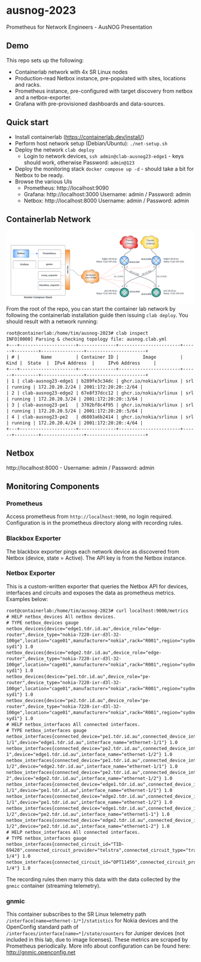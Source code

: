 # ausnog-2023
Prometheus for Network Engineers - AusNOG Presentation

## Demo
This repo sets up the following:
- Containerlab network with 4x SR Linux nodes
- Production-read Netbox instance, pre-populated with sites, locations and racks.
- Prometheus instance, pre-configured with target discovery from netbox and a netbox-exporter.
- Grafana with pre-provisioned dashboards and data-sources.

## Quick start
- Install containerlab (https://containerlab.dev/install/)
- Perform host network setup (Debian/Ubuntu): `./net-setup.sh`
- Deploy the network `clab deploy`
  - Login to network devices, `ssh admin@clab-ausnog23-edge1` - keys should work, otherwise Password: `admin@123`
- Deploy the monitoring stack `docker compose up -d` - should take a bit for Netbox to be ready.
- Browse the various UIs
  - Prometheus: http://localhost:9090
  - Grafana: http://localhost:3000 Username: admin / Password: admin
  - Netbox: http://localhost:8000 Username: admin / Password: admin


## Containerlab Network
![Demo Network!](ausnog-demo-network.png)
From the root of the repo, you can start the container lab network by following the containerlab installation guide then issuing `clab deploy`. You should result with a network running:
```
root@containerlab:/home/tim/ausnog-2023# clab inspect
INFO[0000] Parsing & checking topology file: ausnog.clab.yml
+---+---------------------+--------------+-----------------------+------+---------+----------------+----------------------+
| # |        Name         | Container ID |         Image         | Kind |  State  |  IPv4 Address  |     IPv6 Address     |
+---+---------------------+--------------+-----------------------+------+---------+----------------+----------------------+
| 1 | clab-ausnog23-edge1 | b289fe3c34dc | ghcr.io/nokia/srlinux | srl  | running | 172.20.20.2/24 | 2001:172:20:20::2/64 |
| 2 | clab-ausnog23-edge2 | 67e8f37dcc12 | ghcr.io/nokia/srlinux | srl  | running | 172.20.20.3/24 | 2001:172:20:20::3/64 |
| 3 | clab-ausnog23-pe1   | 3702bf8c4f95 | ghcr.io/nokia/srlinux | srl  | running | 172.20.20.5/24 | 2001:172:20:20::5/64 |
| 4 | clab-ausnog23-pe2   | d6803a6b2414 | ghcr.io/nokia/srlinux | srl  | running | 172.20.20.4/24 | 2001:172:20:20::4/64 |
+---+---------------------+--------------+-----------------------+------+---------+----------------+----------------------+
``` 

## Netbox
http://localhost:8000 - Username: admin / Password: admin

## Monitoring Components
### Prometheus
Access prometheus from `http://localhost:9090`, no login required. Configuration is in the prometheus directory along with recording rules.
### Blackbox Exporter
The blackbox exporter pings each network device as discovered from Netbox (device, state = Active). The API key is from the Netbox instance.

### Netbox Exporter
This is a custom-written exporter that queries the Netbox API for devices, interfaces and circuits and exposes the data as prometheus metrics. Examples below:
```
root@containerlab:/home/tim/ausnog-2023# curl localhost:9000/metrics
# HELP netbox_devices All netbox devices.
# TYPE netbox_devices gauge
netbox_devices{device="edge1.tdr.id.au",device_role="edge-router",device_type="nokia-7220-ixr-d3l-32-100ge",location="cage01",manufacturer="nokia",rack="R001",region="sydney",site="au-syd1"} 1.0
netbox_devices{device="edge2.tdr.id.au",device_role="edge-router",device_type="nokia-7220-ixr-d3l-32-100ge",location="cage01",manufacturer="nokia",rack="R001",region="sydney",site="au-syd1"} 1.0
netbox_devices{device="pe1.tdr.id.au",device_role="pe-router",device_type="nokia-7220-ixr-d3l-32-100ge",location="cage01",manufacturer="nokia",rack="R001",region="sydney",site="au-syd1"} 1.0
netbox_devices{device="pe2.tdr.id.au",device_role="pe-router",device_type="nokia-7220-ixr-d3l-32-100ge",location="cage01",manufacturer="nokia",rack="R001",region="sydney",site="au-syd1"} 1.0
# HELP netbox_interfaces All connected interfaces.
# TYPE netbox_interfaces gauge
netbox_interfaces{connected_device="pe1.tdr.id.au",connected_device_interface="ethernet-1/1",device="edge1.tdr.id.au",interface_name="ethernet-1/1"} 1.0
netbox_interfaces{connected_device="pe2.tdr.id.au",connected_device_interface="ethernet1-1",device="edge1.tdr.id.au",interface_name="ethernet-1/2"} 1.0
netbox_interfaces{connected_device="pe1.tdr.id.au",connected_device_interface="ethernet-1/2",device="edge2.tdr.id.au",interface_name="ethernet-1/1"} 1.0
netbox_interfaces{connected_device="pe2.tdr.id.au",connected_device_interface="ethernet1-2",device="edge2.tdr.id.au",interface_name="ethernet-1/2"} 1.0
netbox_interfaces{connected_device="edge1.tdr.id.au",connected_device_interface="ethernet-1/1",device="pe1.tdr.id.au",interface_name="ethernet-1/1"} 1.0
netbox_interfaces{connected_device="edge2.tdr.id.au",connected_device_interface="ethernet-1/1",device="pe1.tdr.id.au",interface_name="ethernet-1/2"} 1.0
netbox_interfaces{connected_device="edge1.tdr.id.au",connected_device_interface="ethernet-1/2",device="pe2.tdr.id.au",interface_name="ethernet1-1"} 1.0
netbox_interfaces{connected_device="edge2.tdr.id.au",connected_device_interface="ethernet-1/2",device="pe2.tdr.id.au",interface_name="ethernet1-2"} 1.0
# HELP netbox_interfaces All connected interfaces.
# TYPE netbox_interfaces gauge
netbox_interfaces{connected_circuit_id="TID-69420",connected_circuit_provider="telstra",connected_circuit_type="transit",device="edge1.tdr.id.au",interface_name="ethernet-1/4"} 1.0
netbox_interfaces{connected_circuit_id="OPT11456",connected_circuit_provider="optus",connected_circuit_type="transit",device="edge2.tdr.id.au",interface_name="ethernet-1/4"} 1.0
```

The recording rules then marry this data with the data collected by the `gnmic` container (streaming telemetry).

### gnmic
This container subscribes to the SR Linux telemetry path `/interface[name=ethernet-1/*]/statistics` for Nokia devices and the OpenConfig standard path of `/interfaces/interface[name=*]/state/counters` for Juniper devices (not included in this lab, due to image licenses). These metrics are scraped by Prometheus periodically.  More info about configuration can be found here: http://gnmic.openconfig.net